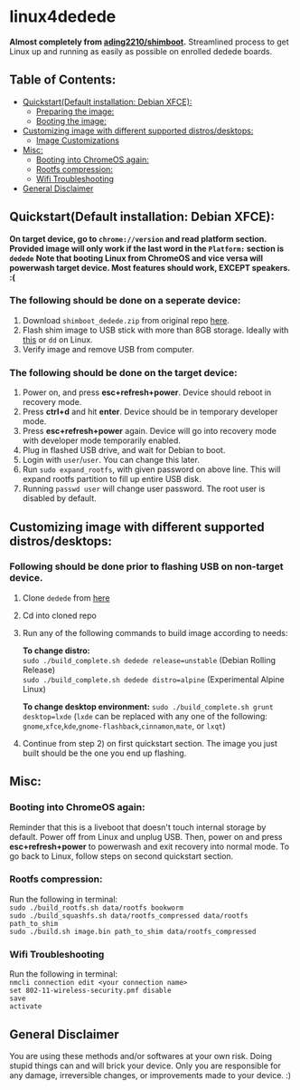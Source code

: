 # linux4dedede
**Almost completely from [ading2210/shimboot](https://github.com/ading2210/shimboot).** Streamlined process to get Linux up and running as easily as possible on enrolled dedede boards.

## Table of Contents:
  * [Quickstart(Default installation: Debian XFCE):](#quickstart-default-installation-debian-xfce)
    + [Preparing the image:](#the-following-should-be-done-on-a-seperate-device)
    + [Booting the image:](#the-following-should-be-done-on-the-target-device)
  * [Customizing image with different  supported distros/desktops:](#customizing-image-with-different-supported-distros-desktops)
    + [Image Customizations](#following-should-be-done-prior-to-flashing-usb-on-non-target-device)
  * [Misc:](#misc-)
    + [Booting into ChromeOS again:](#booting-into-chromeos-again)
    + [Rootfs compression:](#rootfs-compression)
    + [Wifi Troubleshooting](#wifi-troubleshooting)
  * [General Disclaimer](#general-disclaimer)

## Quickstart(Default installation: Debian XFCE):
**On target device, go to `chrome://version` and read platform section. Provided image will only work if the last word in the `Platform:` section is `dedede`**
**Note that booting Linux from ChromeOS and vice versa will powerwash target device. Most features should work, EXCEPT speakers. :(**

### The following should be done on a **seperate** device:
1) Download `shimboot_dedede.zip` from original repo [here](https://github.com/ading2210/shimboot/releases/download/v1.2.1/shimboot_dedede.zip).
2) Flash shim image to USB stick with more than 8GB storage. Ideally with [this](https://chromewebstore.google.com/detail/chromebook-recovery-utili/pocpnlppkickgojjlmhdmidojbmbodfm) or `dd` on Linux.
3) Verify image and remove USB from computer.

### The following should be done on the **target** device:
1) Power on, and press **esc+refresh+power**. Device should reboot in recovery mode.
2) Press **ctrl+d** and hit **enter**. Device should be in temporary developer mode.
3) Press **esc+refresh+power** again. Device will go into recovery mode with developer mode temporarily enabled.
4) Plug in flashed USB drive, and wait for Debian to boot.
5) Login with `user`/`user`. You can change this later.
6) Run `sudo expand_rootfs`, with given password on above line. This will expand rootfs partition to fill up entire USB disk.
7) Running `passwd user` will change user password. The root user is disabled by default.

## Customizing image with different  supported distros/desktops:
### Following should be done prior to flashing USB on non-target device. 
1) Clone `dedede` from [here](https://chrome100.dev)
2) Cd into cloned repo
3) Run any of the following commands to build image according to needs:

   **To change distro:**  \
   `sudo ./build_complete.sh dedede release=unstable` (Debian Rolling Release)   \
   `sudo ./build_complete.sh dedede distro=alpine` (Experimental Alpine Linux)

   **To change desktop environment:**
   `sudo ./build_complete.sh grunt desktop=lxde`  \(`lxde` can be replaced with any one of the following: `gnome`,`xfce`,`kde`,`gnome-flashback`,`cinnamon`,`mate`, or `lxqt`)

5) Continue from step 2) on first quickstart section. The image you just built should be the one you end up flashing.

## Misc:
### Booting into ChromeOS again:
Reminder that this is a liveboot that doesn't touch internal storage by default. 
Power off from Linux and unplug USB. Then, power on and press **esc+refresh+power** to powerwash and exit recovery into normal mode.
To go back to Linux, follow steps on second quickstart section.

### Rootfs compression:
Run the following in terminal:  \
`sudo ./build_rootfs.sh data/rootfs bookworm`  \
`sudo ./build_squashfs.sh data/rootfs_compressed data/rootfs path_to_shim`  \
`sudo ./build.sh image.bin path_to_shim data/rootfs_compressed`

### Wifi Troubleshooting
Run the following in terminal:  \
`nmcli connection edit <your connection name>`  \
`set 802-11-wireless-security.pmf disable`  \
`save`  \
`activate`  

## General Disclaimer
You are using these methods and/or softwares at your own risk. Doing stupid things can and will brick your device. Only you are responsible for any damage, irreversible changes, or improvements made to your device. :)
